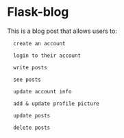 # Flask-blog

This is a blog post that allows users to:

      create an account
      
      login to their account
      
      write posts
      
      see posts
      
      update account info
      
      add & update profile picture
      
      update posts
      
      delete posts
  
